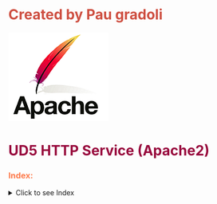 # <span style="color:#CE4F41">Created by Pau gradoli</span>

![XKCD - User status](/UD5-APACHE/apache.png) 


# <span style="color:#980A3D">UD5 HTTP Service (Apache2) </span>


### <span style="color:#FD7B4C">Index:</span>



<details>
<summary>Click to see Index</summary>

* [<span style="color:#FD7B4C">P1 HTTP Protocol</span>]()

* [<span style="color:#FD7B4C">P2 Install and basic conf.</span>]()

* [<span style="color:#FD7B4C">P3 Usual directory and error codes.</span>](https://github.com/Akirachii/SEX/blob/main/UD5-APACHE/P3-directories%26%26error_codes.pdf)

</details>

